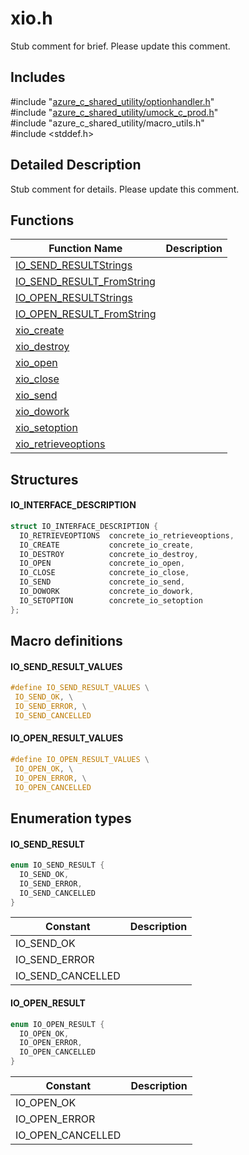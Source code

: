 # xio.h 

Stub comment for brief. Please update this comment.

## Includes

\#include "[azure_c_shared_utility/optionhandler.h](iot-c-ref-optionhandler-h.md)"  
\#include "[azure_c_shared_utility/umock_c_prod.h](iot-c-ref-umock-c-prod-h.md)"  
\#include "azure_c_shared_utility/macro_utils.h"  
\#include <stddef.h>  

## Detailed Description

Stub comment for details. Please update this comment.

## Functions

Function Name                  | Description                                
--------------------------------|---------------------------------------------
[IO_SEND_RESULTStrings](./iot-c-ref-xio-h/io-send-resultstrings.md)            | 
[IO_SEND_RESULT_FromString](./iot-c-ref-xio-h/io-send-result-fromstring.md)            | 
[IO_OPEN_RESULTStrings](./iot-c-ref-xio-h/io-open-resultstrings.md)            | 
[IO_OPEN_RESULT_FromString](./iot-c-ref-xio-h/io-open-result-fromstring.md)            | 
[xio_create](./iot-c-ref-xio-h/xio-create.md)            | 
[xio_destroy](./iot-c-ref-xio-h/xio-destroy.md)            | 
[xio_open](./iot-c-ref-xio-h/xio-open.md)            | 
[xio_close](./iot-c-ref-xio-h/xio-close.md)            | 
[xio_send](./iot-c-ref-xio-h/xio-send.md)            | 
[xio_dowork](./iot-c-ref-xio-h/xio-dowork.md)            | 
[xio_setoption](./iot-c-ref-xio-h/xio-setoption.md)            | 
[xio_retrieveoptions](./iot-c-ref-xio-h/xio-retrieveoptions.md)            | 

## Structures

#### IO_INTERFACE_DESCRIPTION

```C
struct IO_INTERFACE_DESCRIPTION {
  IO_RETRIEVEOPTIONS  concrete_io_retrieveoptions,
  IO_CREATE           concrete_io_create,
  IO_DESTROY          concrete_io_destroy,
  IO_OPEN             concrete_io_open,
  IO_CLOSE            concrete_io_close,
  IO_SEND             concrete_io_send,
  IO_DOWORK           concrete_io_dowork,
  IO_SETOPTION        concrete_io_setoption
};
```

## Macro definitions

#### IO_SEND_RESULT_VALUES

```C
#define IO_SEND_RESULT_VALUES \
 IO_SEND_OK, \
 IO_SEND_ERROR, \
 IO_SEND_CANCELLED 

```

#### IO_OPEN_RESULT_VALUES

```C
#define IO_OPEN_RESULT_VALUES \
 IO_OPEN_OK, \
 IO_OPEN_ERROR, \
 IO_OPEN_CANCELLED 

```

## Enumeration types

#### IO_SEND_RESULT

```C
enum IO_SEND_RESULT {
  IO_SEND_OK,
  IO_SEND_ERROR,
  IO_SEND_CANCELLED
}

```
Constant                    | Description                                
----------------------------|----------------
 IO_SEND_OK            | 
 IO_SEND_ERROR            | 
 IO_SEND_CANCELLED            | 

#### IO_OPEN_RESULT

```C
enum IO_OPEN_RESULT {
  IO_OPEN_OK,
  IO_OPEN_ERROR,
  IO_OPEN_CANCELLED
}

```
Constant                    | Description                                
----------------------------|----------------
 IO_OPEN_OK            | 
 IO_OPEN_ERROR            | 
 IO_OPEN_CANCELLED            | 

